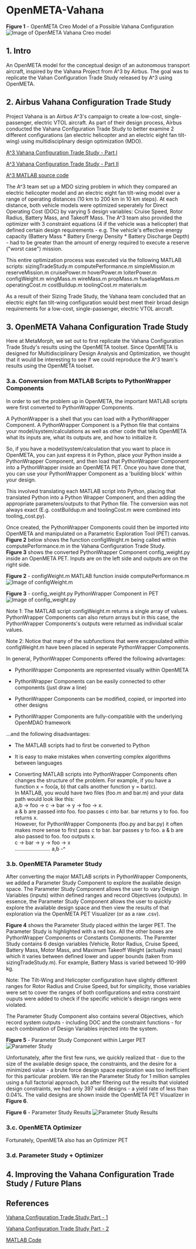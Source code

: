 # OpenMETA-Vahana
**Figure 1** - OpenMETA Creo Model of a Possible Vahana Configuration
![Image of OpenMETA Vahana Creo model](Vahana_V2.PNG)

## 1. Intro
An OpenMETA model for the conceptual design of an autonomous transport aircraft, inspired by the Vahana Project from A^3 by Airbus. The goal was to replicate the Vahan Configuration Trade Study released by A^3 using OpenMETA. 

## 2. Airbus Vahana Configuration Trade Study
Project Vahana is an Airbus A^3's campaign to create a low-cost, single-passenger, electric VTOL aircraft. As part of their design process, Airbus conducted the Vahana Configuration Trade Study to better examine 2 different configurations (an electric helicopter and an electric eight fan tilt-wing) using multidisciplinary design optimization (MDO). 

[A^3 Vahana Configuration Trade Study - Part I](https://vahana.aero/vahana-configuration-trade-study-part-i-47729eed1cdf)

[A^3 Vahana Configuration Trade Study - Part II](https://vahana.aero/vahana-configuration-trade-study-part-ii-1edcdac8ad93)

[A^3 MATLAB source code](https://github.com/VahanaOpenSource/vahanaTradeStudy)

The A^3 team set up a MDO sizing problem in which they compared an electric helicopter model and an electric eight fan tilt-wing model over a range of operating distances (10 km to 200 km in 10 km steps). At each distance, both vehicle models were optimized seperately for Direct Operating Cost (DOC) by varying 5 design variables: Cruise Speed, Rotor Radius, Battery Mass, and Takeoff Mass. The A^3 team also provided the optimizer with 3 constraint equations (4 if the vehicle was a helicopter) that defined certain design requirements - e.g. The vehicle's effective energy capacity (Battery Mass * Battery Energy Density * Battery Discharge Depth) - had to be greater than the amount of energy required to execute a reserve ("worst case") mission. 

This entire optimization process was executed via the following MATLAB scripts:
sizingTradeStudy.m
computePerformance.m
simpleMission.m
reserveMission.m
cruisePower.m
hoverPower.m
loiterPower.m
configWeight.m
wingMass.m
wireMass.m
propMass.m
fuselageMass.m
operatingCost.m
costBuildup.m
toolingCost.m
materials.m

As a result of their Sizing Trade Study, the Vahana team concluded that an electric eight fan tilt-wing configuration would best meet their broad design requirements for a low-cost, single-passenger, electric VTOL aircraft.

## 3. OpenMETA Vahana Configuration Trade Study 
Here at MetaMorph, we set out to first replicate the Vahana Configuration Trade Study's results using the OpenMETA toolset. Since OpenMETA is designed for Multidisciplinary Design Analysis and Optimization, we thought that it would be interesting to see if we could reproduce the A^3 team's results using the OpenMETA toolset.

### 3.a. Conversion from MATLAB Scripts to PythonWrapper Components
In order to set the problem up in OpenMETA, the important MATLAB scripts were first converted to PythonWrapper Components. 

A PythonWrapper is a shell that you can load with a PythonWrapper Component. A PythonWrapper Component is a Python file that contains your model/system/calculations as well as other code that tells OpenMETA what its inputs are, what its outputs are, and how to initialize it. 

So, if you have a model/system/calculation that you want to place in OpenMETA, you can just express it in Python, place your Python inside a PythonWrapper Component, and then load that PythonWrapper Component into a PythonWrapper inside an OpenMETA PET. Once you have done that, you can use your PythonWrapper Component as a 'building block' within your design.

This involved translating each MATLAB script into Python, placing that translated Python into a Python Wrapper Component, and then adding the appropriate parameters/outputs to that Python file. The conversion was not always exact (E.g. costBuildup.m and toolingCost.m were combined into tooling_cost.py). 

Once created, the PythonWrapper Components could then be imported into OpenMETA and manipulated on a Parametric Exploration Tool (PET) canvas.  
**Figure 2** below shows the function configWeight.m being called within computePerformance.m in the Vahana Configuration Trade Study.  
**Figure 3** shows the converted PythonWrapper Component config_weight.py inside an OpenMETA PET. Inputs are on the left side and outputs are on the right side.

**Figure 2** - configWeight.m MATLAB function inside computePerformance.m
![Image of configWeight.m](Vahana_PET_configWeightCode.PNG)


**Figure 3** - config_weight.py PythonWrapper Component in PET
![Image of config_weight.py](Vahana_PET_ConfigWeight.PNG)


Note 1: The MATLAB script configWeight.m returns a single array of values. PythonWrapper Components can also return arrays but in this case, the PythonWrapper Components's outputs were returned as individual scalar values. 

Note 2: Notice that many of the subfunctions that were encapsulated within configWeight.m have been placed in seperate PythonWrapper Components.

In general, PythonWrapper Components offered the following advantages:

* PythonWrapper Components are represented visually within OpenMETA

* PythonWrapper Components can be easily connected to other components (just draw a line)

* PythonWrapper Components can be modified, copied, or imported into other designs

* PythonWrapper Components are fully-compatible with the underlying OpenMDAO framework

...and the following disadvantages:

* The MATLAB scripts had to first be converted to Python

* It is easy to make mistakes when converting complex algorithms between languages

* Converting MATLAB scripts into PythonWrapper Components often changes the structure of the problem. For example, if you have a function x = foo(a, b) that calls another function y = bar(c).  
In MATLAB, you would have two files (foo.m and bar.m) and your data path would look like this:  
a,b -> foo -> c -> bar -> y -> foo -> x.  
a & b are passed into foo. foo passes c into bar. bar returns y to foo. foo returns x.  
However, for PythonWrapper Components (foo.py and bar.py) it often makes more sense to first pass c to bar. bar passes y to foo. a & b are also passed to foo. foo outputs x.  
c -> bar -> y -> foo -> x  
........................ a,b -^

### 3.b. OpenMETA Parameter Study
After converting the major MATLAB scripts in PythonWrapper Components, we added a Parameter Study Component to explore the available design space. The Parameter Study Component allows the user to vary Design Variables (inputs) within defined ranges and record Objectives (outputs). In essence, the Parameter Study Component allows the user to quickly explore the available design space and then view the results of that exploration via the OpenMETA PET Visualizer (or as a raw .csv).

**Figure 4** shows the Parameter Study placed within the larger PET. The Parameter Study is highlighted with a red box. All the other boxes are PythonWrapper Components or Constants Components. The Paremter Study contains 6 design variables (Vehicle, Rotor Radius, Cruise Speed, Battery Mass, Motor Mass, and Maximum Takeoff Weight (actually mass) which it varies between defined lower and upper bounds (taken from sizingTradeStudy.m). For example, Battery Mass is varied betweed 10-999 kg. 

Note: The Tilt-Wing and Helicopter configuration have slightly different ranges for Rotor Radius and Cruise Speed, but for simplicity, those variables were set to cover the ranges of both configurations and extra constraint ouputs were added to check if the specific vehicle's design ranges were violated.

The Parameter Study Component also contains several Objectives, which record system outputs - including DOC and the constraint functions - for each combination of Design Variables injected into the system.

**Figure 5** - Parameter Study Component within Larger PET
![Parameter Study](Vahana_PET_ParameterStudy.PNG)


Unfortunately, after the first few runs, we quickly realized that - due to the size of the available design space, the constraints, and the desire for a minimized value - a brute force design space exploration was too inefficient for this particular problem. We ran the Parameter Study for 1 million samples using a full factorial approach, but after filtering out the results that violated design constraints, we had only 397 valid designs - a yield rate of less than 0.04%. The valid designs are shown inside the OpenMETA PET Visualizer in **Figure 6**.

**Figure 6** - Parameter Study Results 
![Parameter Study Results](Vahana_PET_Results1MilTo397.PNG)


### 3.c. OpenMETA Optimizer
Fortunately, OpenMETA also has an Optimizer PET 


### 3.d. Parameter Study + Optimizer

## 4. Improving the Vahana Configuration Trade Study / Future Plans

## References
[Vahana Configuration Trade Study Part - 1](https://vahana.aero/vahana-configuration-trade-study-part-i-47729eed1cdf)

[Vahana Configuration Trade Study Part - 2](https://vahana.aero/vahana-configuration-trade-study-part-ii-1edcdac8ad93)

[MATLAB Code](https://github.com/VahanaOpenSource/vahanaTradeStudy)
